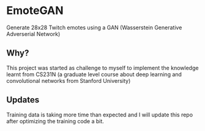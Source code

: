# EmoteGAN
Generate 28x28 Twitch emotes using a GAN (Wasserstein Generative Adverserial Network)

## Why?
This project was started as challenge to myself to implement the knowledge learnt from CS231N (a graduate level course about deep learning and convolutional networks from Stanford University)

## Updates
Training data is taking more time than expected and I will update this repo after optimizing the training code a bit.